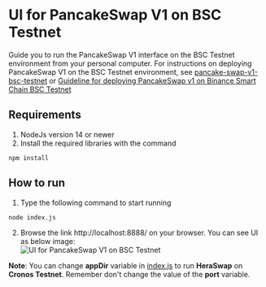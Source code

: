 # UI for PancakeSwap V1 on BSC Testnet
Guide you to run the PancakeSwap V1 interface on the BSC Testnet environment from your personal computer.
For instructions on deploying PancakeSwap V1 on the BSC Testnet environment, see [pancake-swap-v1-bsc-testnet](https://github.com/laptrinhbockchain/pancake-swap-v1-bsc-testnet) or [Guideline for deploying PancakeSwap v1 on Binance Smart Chain BSC Testnet](https://laptrinhblockchain.net/huong-dan-trien-khai-pancake-swap-v1-tren-moi-truong-binance-smart-chain-bsc-testnet/)

## Requirements
1. NodeJs version 14 or newer
2. Install the required libraries with the command
```
npm install
```

## How to run
1. Type the following command to start running
```
node index.js
```
2. Browse the link http://localhost:8888/ on your browser. You can see UI as below image:
<br />![UI for PancakeSwap V1 on BSC Testnet](https://raw.githubusercontent.com/laptrinhbockchain/pancake-swap-v1-bsc-testnet-ui/cc57a45521612d85ced1cbc4acae45cb3fcb7400/pancake/ui.png)

<b>Note</b>: You can change <b>appDir</b> variable in [index.js](https://github.com/laptrinhbockchain/pancake-swap-v1-bsc-testnet-ui/blob/main/index.js) to run <b>HeraSwap</b> on <b>Cronos Testnet</b>. Remember don't change the value of the <b>port</b> variable.
